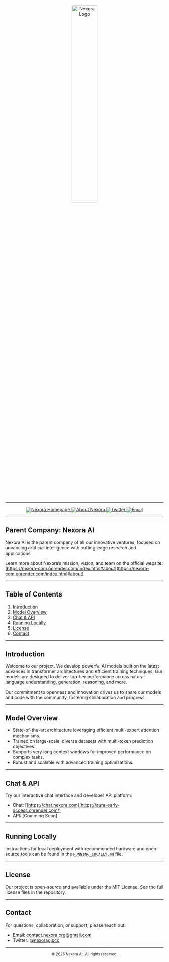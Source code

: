 <div align="center">
  <a href="https://nexora-com.onrender.com/">
    <img src="https://github.com/Linuxthecoder/Nexora-Official.Website/blob/main/assets/nexoralogo.svg" alt="Nexora Logo" width="40%" />
  </a>
</div>

<hr>

<div align="center" style="line-height: 1;">
  <a href="https://nexora-com.onrender.com/">
    <img alt="Nexora Homepage" src="https://img.shields.io/badge/Nexora-Official-0052cc?style=for-the-badge&logo=webmoney&logoColor=white"/>
  </a>
  <a href="https://nexora-com.onrender.com/index.html#about">
    <img alt="About Nexora" src="https://img.shields.io/badge/About-Nexora-0078d7?style=for-the-badge&logo=info&logoColor=white"/>
  </a>
  <a href="https://twitter.com/nexora_ai" target="_blank">
  <img alt="Twitter" src="https://img.shields.io/badge/Twitter-@nexoraglbco-1DA1F2?style=for-the-badge&logo=twitter&logoColor=white"/>
</a>
<a href="mailto:nexora.ai@gmail.com">
  <img alt="Email" src="https://img.shields.io/badge/Contact-Email-D14836?style=for-the-badge&logo=gmail&logoColor=white"/>
</a>

</div>

---

## Parent Company: Nexora AI

Nexora AI is the parent company of all our innovative ventures, focused on advancing artificial intelligence with cutting-edge research and applications.

Learn more about Nexora’s mission, vision, and team on the official website:  
[https://nexora-com.onrender.com/index.html#about](https://nexora-com.onrender.com/index.html#about)

---

## Table of Contents

1. [Introduction](#introduction)  
2. [Model Overview](#model-overview)  
3. [Chat & API](#chat--api)  
4. [Running Locally](#running-locally)  
5. [License](#license)  
6. [Contact](#contact)  

---

## Introduction

Welcome to our project. We develop powerful AI models built on the latest advances in transformer architectures and efficient training techniques. Our models are designed to deliver top-tier performance across natural language understanding, generation, reasoning, and more.

Our commitment to openness and innovation drives us to share our models and code with the community, fostering collaboration and progress.

---

## Model Overview

- State-of-the-art architecture leveraging efficient multi-expert attention mechanisms.
- Trained on large-scale, diverse datasets with multi-token prediction objectives.
- Supports very long context windows for improved performance on complex tasks.
- Robust and scalable with advanced training optimizations.

---

## Chat & API

Try our interactive chat interface and developer API platform:  
- Chat: [[https://chat.nexora.com](https://aura-early-access.onrender.com/)
- API: [Comming Soon]

---

## Running Locally

Instructions for local deployment with recommended hardware and open-source tools can be found in the [`RUNNING_LOCALLY.md`](./RUNNING_LOCALLY.md) file.

---

## License

Our project is open-source and available under the MIT License. See the full license files in the repository.

---

## Contact

For questions, collaboration, or support, please reach out:

- Email: contact.nexora.org@gmail.com
- Twitter: [@nexoraglbco ](https://x.com/nexoraglbco)

---

<div align="center">
  <small>© 2025 Nexora AI. All rights reserved.</small>
</div>
